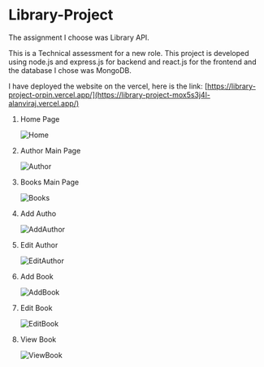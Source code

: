 # Library-Project
The assignment I choose was Library API.

This is a Technical assessment for a new role. This project is developed using node.js and express.js for backend and react.js for the frontend and the database I chose was MongoDB.

I have deployed the website on the vercel, here is the link: [https://library-project-orpin.vercel.app/](https://library-project-mox5s3j4l-alanviraj.vercel.app/)
1. Home Page
   
   ![Home](https://github.com/alanviraj/Library-Project/assets/67986205/7d897fae-8ecf-4db9-932b-70cc04edb18c)

2. Author Main Page
   
   ![Author](https://github.com/alanviraj/Library-Project/assets/67986205/99a62579-3485-4377-868e-976551ac9083)

3. Books Main Page

   ![Books](https://github.com/alanviraj/Library-Project/assets/67986205/b6e8493d-3b3d-48bb-b0c6-791c07373f34)

4. Add Autho

   ![AddAuthor](https://github.com/alanviraj/Library-Project/assets/67986205/749857b6-d6e0-4361-a4f9-be68b40a508e)

5. Edit Author
   
   ![EditAuthor](https://github.com/alanviraj/Library-Project/assets/67986205/82c1bb33-af13-4aa3-9439-7943a79d5301)

6. Add Book

   ![AddBook](https://github.com/alanviraj/Library-Project/assets/67986205/172c8107-4d42-4d34-964c-ca80b6a3aecf)

7. Edit Book

   ![EditBook](https://github.com/alanviraj/Library-Project/assets/67986205/ea0b6740-b393-4926-9223-732625f570ef)

8. View Book

   ![ViewBook](https://github.com/alanviraj/Library-Project/assets/67986205/c7dc5a4b-4d60-465a-bb5f-933cdebceb40)









